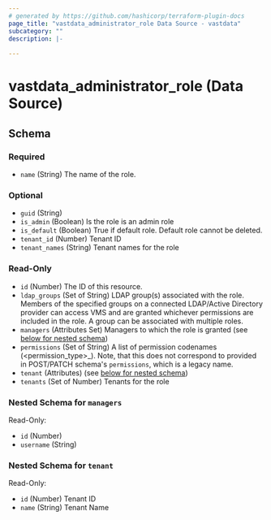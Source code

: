 ```yaml
---
# generated by https://github.com/hashicorp/terraform-plugin-docs
page_title: "vastdata_administrator_role Data Source - vastdata"
subcategory: ""
description: |-
  
---
```


# vastdata_administrator_role (Data Source)





<!-- schema generated by tfplugindocs -->
## Schema

### Required

- `name` (String) The name of the role.

### Optional

- `guid` (String)
- `is_admin` (Boolean) Is the role is an admin role
- `is_default` (Boolean) True if default role. Default role cannot be deleted.
- `tenant_id` (Number) Tenant ID
- `tenant_names` (String) Tenant names for the role

### Read-Only

- `id` (Number) The ID of this resource.
- `ldap_groups` (Set of String) LDAP group(s) associated with the role. Members of the specified groups on a connected LDAP/Active Directory provider can access VMS and are granted whichever permissions are included in the role. A group can be associated with multiple roles.
- `managers` (Attributes Set) Managers to which the role is granted (see [below for nested schema](#nestedatt--managers))
- `permissions` (Set of String) A list of permission codenames (<permission_type>_<realm>).
Note, that this does not correspond to provided in POST/PATCH schema's `permissions`, which is a legacy name.
- `tenant` (Attributes) (see [below for nested schema](#nestedatt--tenant))
- `tenants` (Set of Number) Tenants for the role

<a id="nestedatt--managers"></a>
### Nested Schema for `managers`

Read-Only:

- `id` (Number)
- `username` (String)


<a id="nestedatt--tenant"></a>
### Nested Schema for `tenant`

Read-Only:

- `id` (Number) Tenant ID
- `name` (String) Tenant Name
